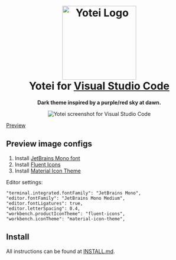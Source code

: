 <h1 align="center">
  <br>
  <img src="https://i.imgur.com/6Do3vfl.png" alt="Yotei Logo" width="200">
  <br>
  Yotei for <a href="https://code.visualstudio.com/">Visual Studio Code</a>
  <br>
</h1>

<p align="center">
  <strong>Dark theme inspired by a purple/red sky at dawn.</strong>
</p>

<p align="center">
  <img alt="Yotei screenshot for Visual Studio Code" src="https://i.imgur.com/QmfcmtZ.png">
</p>

<p>
  <a href="https://vscodethemes.com/e/Zenky.yotei/yotei">Preview</a>
</p>

## Preview image configs

1. Install [JetBrains Mono font](https://www.jetbrains.com/lp/mono/)
2. Install [Fluent Icons](https://marketplace.visualstudio.com/items?itemName=miguelsolorio.fluent-icons)
2. Install [Material Icon Theme](https://marketplace.visualstudio.com/items?itemName=PKief.material-icon-theme)

Editor settings:

```
"terminal.integrated.fontFamily": "JetBrains Mono",
"editor.fontFamily": "JetBrains Mono Medium",
"editor.fontLigatures": true,
"editor.letterSpacing": 0.4,
"workbench.productIconTheme": "fluent-icons",
"workbench.iconTheme": "material-icon-theme",
```

## Install

All instructions can be found at [INSTALL.md](./INSTALL.md).
